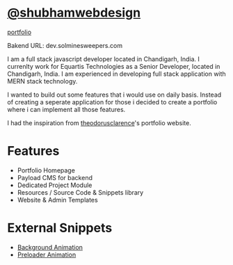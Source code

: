 # [@shubhamwebdesign](https://github.com/shubhamwebdesign/shubhamwebdesign)

[portfolio](/assets/app.png)

Bakend URL:
dev.solminesweepers.com

I am a full stack javascript developer located in Chandigarh, India. I currenlty work for Equartis Technologies as a Senior Developer, located in Chandigarh, India. I am experienced in developing full stack application with MERN stack technology.

I wanted to build out some features that i would use on daily basis. Instead of creating a seperate application for those i decided to create a portfolio where i can implement all those features.

I had the inspiration from [theodorusclarence](https://theodorusclarence.com)'s portfolio website.

# Features

- Portfolio Homepage
- Payload CMS for backend
- Dedicated Project Module
- Resources / Source Code & Snippets library
- Website & Admin Templates

# External Snippets

- [Background Animation](https://codepen.io/alphardex/pen/RwrVoeL)
- [Preloader Animation](https://codepen.io/zerospree/pen/XWaGER)

